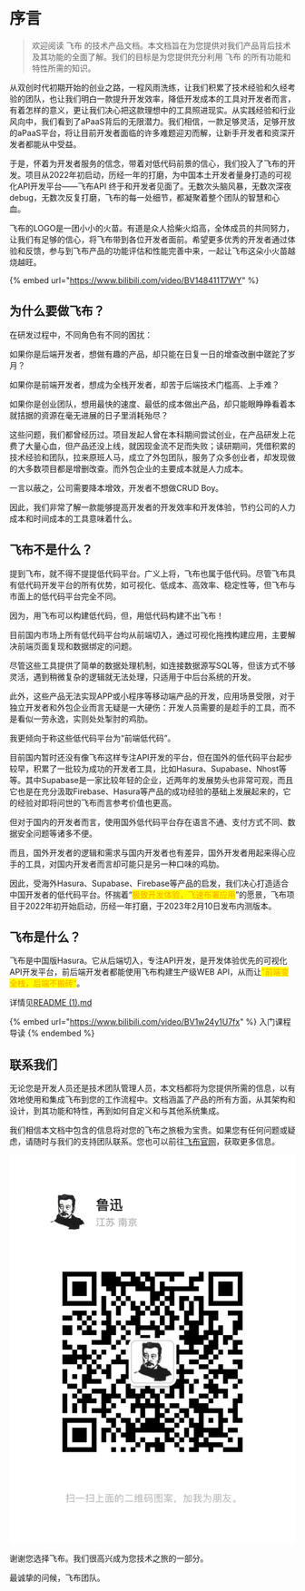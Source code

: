 # 序言

> 欢迎阅读 飞布 的技术产品文档。本文档旨在为您提供对我们产品背后技术及其功能的全面了解。我们的目标是为您提供充分利用 飞布 的所有功能和特性所需的知识。

从双创时代初期开始的创业之路，一程风雨洗练，让我们积累了技术经验和久经考验的团队，也让我们明白一款提升开发效率，降低开发成本的工具对开发者而言，有着怎样的意义，更让我们决心把这款理想中的工具照进现实。从实践经验和行业风向中，我们看到了aPaaS背后的无限潜力。我们相信，一款足够灵活，足够开放的aPaaS平台，将让目前开发者面临的许多难题迎刃而解，让新手开发者和资深开发者都能从中受益。

于是，怀着为开发者服务的信念，带着对低代码前景的信心，我们投入了飞布的开发。项目从2022年初启动，历经一年的打磨，为中国本土开发者量身打造的可视化API开发平台——飞布API 终于和开发者见面了。无数次头脑风暴，无数次深夜debug，无数次反复打磨，飞布的每一处细节，都凝聚着整个团队的智慧和心血。

飞布的LOGO是一团小小的火苗。有道是众人拾柴火焰高，全体成员的共同努力，让我们有足够的信心，将飞布带到各位开发者面前。希望更多优秀的开发者通过体验和反馈，参与到飞布产品的功能评估和性能完善中来，一起让飞布这朵小火苗越烧越旺。

{% embed url="https://www.bilibili.com/video/BV148411T7WY" %}

## 为什么要做飞布？

在研发过程中，不同角色有不同的困扰：

如果你是后端开发者，想做有趣的产品，却只能在日复一日的增查改删中蹉跎了岁月？

如果你是前端开发者，想成为全栈开发者，却苦于后端技术门槛高、上手难？

如果你是创业团队，想用最快的速度、最低的成本做出产品，却只能眼睁睁看着本就拮据的资源在毫无进展的日子里消耗殆尽？

这些问题，我们都曾经历过。项目发起人曾在本科期间尝试创业，在产品研发上花费了大量心血，但产品还没上线，就因现金流不足而失败；读研期间，凭借积累的技术经验和团队，拉来原班人马，成立了外包团队，服务了众多创业者，却发现做的大多数项目都是增删改查。而外包企业的主要成本就是人力成本。

一言以蔽之，公司需要降本增效，开发者不想做CRUD Boy。

因此，我们非常了解一款能够提高开发者的开发效率和开发体验，节约公司的人力成本和时间成本的工具意味着什么。

## 飞布不是什么？

提到飞布，就不得不提提低代码平台。广义上将，飞布也属于低代码。尽管飞布具有低代码开发平台的所有优势，如可视化、低成本、高效率、稳定性等，但飞布与市面上的低代码平台完全不同。

因为，用飞布可以构建低代码，但，用低代码构建不出飞布！

目前国内市场上所有低代码平台均从前端切入，通过可视化拖拽构建应用，主要解决前端页面复现和数据绑定的问题。

尽管这些工具提供了简单的数据处理机制，如连接数据源写SQL等，但该方式不够灵活，遇到稍微复杂的逻辑就无法处理，只适用于中后台系统的开发。

此外，这些产品无法实现APP或小程序等移动端产品的开发，应用场景受限，对于独立开发者和外包企业而言无疑是一大硬伤：开发人员需要的是趁手的工具，而不是看似一劳永逸，实则处处掣肘的鸡肋。

我更倾向于称这些低代码平台为“前端低代码”。

目前国内暂时还没有像飞布这样专注API开发的平台，但在国外的低代码平台起步较早，积累了一批较为成功的开发者工具，比如Hasura、Supabase、Nhost等等。其中Supabase是一家比较年轻的企业，近两年的发展势头也非常可观，而且它也是在充分汲取Firebase、Hasura等产品的成功经验的基础上发展起来的，它的经验对即将问世的飞布而言参考价值也更高。

但对于国内的开发者而言，使用国外低代码平台存在语言不通、支付方式不同、数据安全问题等诸多不便。

而且，国外开发者的逻辑和需求与国内开发者也有差异，国外开发者用起来得心应手的工具，对国内开发者而言却可能只是另一种口味的鸡肋。

因此，受海外Hasura、Supabase、Firebase等产品的启发，我们决心打造适合中国开发者的低代码平台。怀揣着“<mark style="color:orange;">极致开发体验，飞速布署应用</mark>”的愿景，飞布项目于2022年初开始启动，历经一年打磨，于2023年2月10日发布内测版本。

## 飞布是什么？

飞布是中国版Hasura。它从后端切入，专注API开发，是开发体验优先的可视化API开发平台，前后端开发者都能使用飞布构建生产级WEB API，从而让<mark style="color:orange;">”前端变全栈，后端不搬砖“</mark>。

详情见[README (1).md](<README (1).md> "mention")

{% embed url="https://www.bilibili.com/video/BV1w24y1U7fx" %}
入门课程导读
{% endembed %}

## 联系我们

无论您是开发人员还是技术团队管理人员，本文档都将为您提供所需的信息，以有效地使用和集成飞布到您的工作流程中。文档涵盖了产品的所有方面，从其架构和设计，到其功能和特性，再到如何自定义和与其他系统集成。

我们相信本文档中包含的信息将对您的飞布之旅极为宝贵。如果您有任何问题或疑虑，请随时与我们的支持团队联系。您也可以前往[飞布官网](https://www.fireboom.io/)，获取更多信息。

![](<.gitbook/assets/image (12) (2).png>)

谢谢您选择飞布。我们很高兴成为您技术之旅的一部分。

最诚挚的问候，飞布团队。
